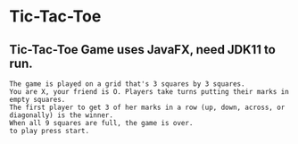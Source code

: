# Tic-Tac-Toe
 ## Tic-Tac-Toe Game uses JavaFX, need JDK11 to run.
    The game is played on a grid that's 3 squares by 3 squares.
    You are X, your friend is O. Players take turns putting their marks in empty squares.
    The first player to get 3 of her marks in a row (up, down, across, or diagonally) is the winner.
    When all 9 squares are full, the game is over.
    to play press start.
